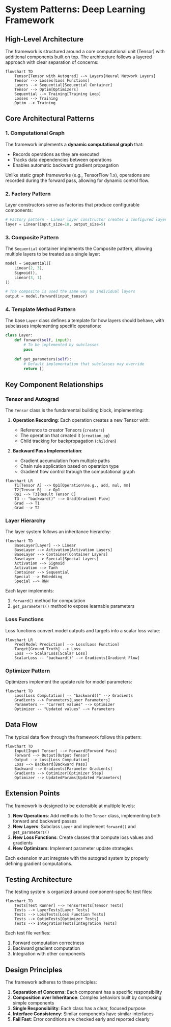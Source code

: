 # System Patterns: Deep Learning Framework

## High-Level Architecture

The framework is structured around a core computational unit (Tensor) with additional components built on top. The architecture follows a layered approach with clear separation of concerns:

```mermaid
flowchart TD
    Tensor[Tensor with Autograd] --> Layers[Neural Network Layers]
    Tensor --> Losses[Loss Functions]
    Layers --> Sequential[Sequential Container]
    Tensor --> Optim[Optimizers]
    Sequential --> Training[Training Loop]
    Losses --> Training
    Optim --> Training
```

## Core Architectural Patterns

### 1. Computational Graph

The framework implements a **dynamic computational graph** that:
- Records operations as they are executed
- Tracks data dependencies between operations
- Enables automatic backward gradient propagation

Unlike static graph frameworks (e.g., TensorFlow 1.x), operations are recorded during the forward pass, allowing for dynamic control flow.

### 2. Factory Pattern

Layer constructors serve as factories that produce configurable components:

```python
# Factory pattern - Linear layer constructor creates a configured layer instance
layer = Linear(input_size=10, output_size=5)
```

### 3. Composite Pattern

The `Sequential` container implements the Composite pattern, allowing multiple layers to be treated as a single layer:

```python
model = Sequential([
    Linear(2, 3),
    Sigmoid(),
    Linear(3, 1)
])

# The composite is used the same way as individual layers
output = model.forward(input_tensor)
```

### 4. Template Method Pattern

The base `Layer` class defines a template for how layers should behave, with subclasses implementing specific operations:

```python
class Layer:
    def forward(self, input):
        # To be implemented by subclasses
        pass
        
    def get_parameters(self):
        # Default implementation that subclasses may override
        return []
```

## Key Component Relationships

### Tensor and Autograd

The `Tensor` class is the fundamental building block, implementing:

1. **Operation Recording**: Each operation creates a new Tensor with:
   - Reference to creator Tensors (`creators`)
   - The operation that created it (`creation_op`)
   - Child tracking for backpropagation (`children`)

2. **Backward Pass Implementation**: 
   - Gradient accumulation from multiple paths
   - Chain rule application based on operation type
   - Gradient flow control through the computational graph

```mermaid
flowchart LR
    T1[Tensor A] --> Op1[Operation\ne.g., add, mul, mm]
    T2[Tensor B] --> Op1
    Op1 --> T3[Result Tensor C]
    T3 -- "backward()" --> Grad[Gradient Flow]
    Grad --> T1
    Grad --> T2
```

### Layer Hierarchy

The layer system follows an inheritance hierarchy:

```mermaid
flowchart TD
    BaseLayer[Layer] --> Linear
    BaseLayer --> Activation[Activation Layers]
    BaseLayer --> Container[Container Layers]
    BaseLayer --> Special[Special Layers]
    Activation --> Sigmoid
    Activation --> Tanh
    Container --> Sequential
    Special --> Embedding
    Special --> RNN
```

Each layer implements:
1. `forward()` method for computation
2. `get_parameters()` method to expose learnable parameters

### Loss Functions

Loss functions convert model outputs and targets into a scalar loss value:

```mermaid
flowchart LR
    Pred[Model Prediction] --> Loss[Loss Function]
    Target[Ground Truth] --> Loss
    Loss --> ScalarLoss[Scalar Loss]
    ScalarLoss -- "backward()" --> Gradients[Gradient Flow]
```

### Optimizer Pattern

Optimizers implement the update rule for model parameters:

```mermaid
flowchart TD
    Loss[Loss Computation] -- "backward()" --> Gradients
    Gradients --> Parameters[Layer Parameters]
    Parameters -- "Current values" --> Optimizer
    Optimizer -- "Updated values" --> Parameters
```

## Data Flow

The typical data flow through the framework follows this pattern:

```mermaid
flowchart TD
    Input[Input Tensor] --> Forward[Forward Pass]
    Forward --> Output[Output Tensor]
    Output --> Loss[Loss Computation]
    Loss --> Backward[Backward Pass]
    Backward --> Gradients[Parameter Gradients]
    Gradients --> Optimizer[Optimizer Step]
    Optimizer --> UpdatedParams[Updated Parameters]
```

## Extension Points

The framework is designed to be extensible at multiple levels:

1. **New Operations**: Add methods to the `Tensor` class, implementing both forward and backward passes
2. **New Layers**: Subclass `Layer` and implement `forward()` and `get_parameters()`
3. **New Loss Functions**: Create classes that compute loss values and gradients
4. **New Optimizers**: Implement parameter update strategies

Each extension must integrate with the autograd system by properly defining gradient computations.

## Testing Architecture

The testing system is organized around component-specific test files:

```mermaid
flowchart TD
    Tests[Test Runner] --> TensorTests[Tensor Tests]
    Tests --> LayerTests[Layer Tests]
    Tests --> LossTests[Loss Function Tests]
    Tests --> OptimTests[Optimizer Tests]
    Tests --> IntegrationTests[Integration Tests]
```

Each test file verifies:
1. Forward computation correctness
2. Backward gradient computation
3. Integration with other components

## Design Principles

The framework adheres to these principles:

1. **Separation of Concerns**: Each component has a specific responsibility
2. **Composition over Inheritance**: Complex behaviors built by composing simple components
3. **Single Responsibility**: Each class has a clear, focused purpose
4. **Interface Consistency**: Similar components have similar interfaces
5. **Fail Fast**: Error conditions are checked early and reported clearly

